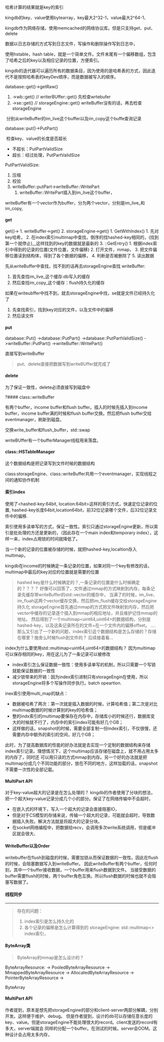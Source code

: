 哈希计算的结果就是key的索引



kingdb的key、value使用bytearray，key最大2^32-1，value最大2^64-1、


kingdb作为网络存储，使用memcached的网络协议库。但是只支持get、put、delete


数据以日志存储的方式写到日志文件，写操作和删除操作写到日志中，

使用hstable，hash table，就是一个简单文件。文件末尾有一个偏移数组，包含了哈希之后的key以及相应记录的位置，方便索引。


kingdb的迭代器可以遍历所有的数据条目，因为使用的是哈希表的方式，因此迭代不是按照哈希表的keyDev顺序，而是数据被写入的顺序。



database::get()->getRaw()

1. ->wb::get()   // writerBUffer::get()  先检查wrtebufer
2. ->se::get()   // storageEngine::get() writeBuffer没有的话，再去检查storageEngine



​	分别从writeBuffer的im_live这个buffer以及im_copy这个buffe查询记录





database::put()->PutPart()

​	检查key、value的长度是否超长

- 不超长：PutPartValidSize
- 超长：经过处理，PutPartValidSize



PutPartValidSize:

1. 压缩
2. 校验
3. writeBuffer::putPart->writeBuffer::WritePart
   1. writeBuffer::WritePart插入到im_live这个buffer，

writeBuffer有一个vector作为buffer，分为两个vector，分别是im_live_和im_copy,



#### get


get()->
    1. writeBuffer->get()
    2. storageEngine->get()
       1. GetWithIndex()
          1. 先对key哈希，
          2. 在index索引multimap中查找，倒序的找hashed-key相同的，(找到第一个就停止),,,这样找到的key的数据就是最新的
          3. ::GetEntry()
             1. 根据index索引中得到的记录的位置(文件位置，文件偏移)
             2. 打开文件，mmap，
             3. 把文件偏移位置读到结构体，得到了各个数据的偏移，
             4. 判断是否被删除了
             5. 读出数据






先从writeBuffer中查找，找不到的话再去storageEngine查找
writeBuffer:
1. 首先查找im_live_这个缓存:db写入的缓存
2. 然后查找im_copy_这个缓存：flush持久化的缓存

如果在writeubffer中找不到，就去storageEngine中找，se就是文件已经持久化了
1. 先查找索引，找到key对应的文件，以及文件中的偏移
2. 然后读文件

#### put

database::Put()
   ->database::PutPart()
      ->database::PutPartValidSize()
         ->writeBuffer::PutPart()
            ->writeBuffer::WritePart()
               


直接写到writeBuffer

> put、delete直接把数据写到writeBUffer就完成了

#### delete

为了保证一致性，delete必须直接写到磁盘中



?#### class::writeBuffer

有两个buffer，income buffer和flush buffer。插入的时候先插入到income buffer，income buffer满的时候和flush buffer交换。然后把flush buffer交给eventmanager，刷新到磁盘。



交换write_buffer和flush_buffer，std::swap



writeBUffer有一个bufferManager线程用来落盘。


#### class::HSTableManager

这个数据结构是把记录写到文件时候的数据结构




class:storageEngine、class::writeBuffer共用一个eventmanager，实现线程之间的通知协作机制



#### 索引index
使用了<hashed-key:64bit, location:64bit>这样的索引方式，快速定位记录的位置,
hashed-key长度64bit,location64bit，前32位记录哪个文件，后32位记录文件中的偏移.


索引使用多读单写的方式，保证一致性。索引只通过storageEngine更新，所以索引是批处理的方还是更新的，（因此存在一个main index和temporary index），这样一来，index占用锁的时间就降低了。

当一个新的记录的位置被存储的时候，就把hashed-key,localtion存入multimap，

kingdb在income的时候确定一条记录的位置，如果对同一个key有修改的话，multimap中最后的key对应的位置就是需要的位置



> hashed key是什么时候确定的？,一条记录的位置是什么时候确定的？？？？
> 好像可以回答了，文件通过mmap的方式映射到内存，每条记录先缓存带writeBuffer的std::vector的缓存中，
> 当满了的时候，im_live、im_fluah这两个vector缓存交换，然后把im_flush缓存交给storageEngine持久化
> storageEngine首先通过mmap的方式把文件映射到内存，然后把vector中缓存的记录逐个插入到mmap的相应地址，并且维护记住mmap的地址。
> 然后得到了一个multimap<uint64,uint64>的数据结构，分别是hashed-key，以及这条记录所在的文件+在一个文件内的偏移offset。
> ....
> 那么又引出了一个新的问题，index索引这个数据结构是怎么存储的？存储在哪里？施舍么时候flush到文件的？
> 后续接着看...

index为什么要使用std::multimap<uint64,uint64>的数据结构？
因为multimap可以保存相同的key，用在这儿为了一条记录可以被修改

- index索引怎么保证数据一致性：使用多读单写的机制，所以只需要一个写锁就能保证数据的一致性
- 减少锁带来的开销：因为index索引进制只有storageEngin在使用，所以storageEngine将多个写操作同步执行。batch opeartion.

inex索引使用multi_map的缺点：
- 数据被哈希了两次：第一次就是插入数据的时候，计算哈希值；第二次是对比multimap数据的时候计算别的key的哈希值；
- 整的indx索引的multimap要保存在内存中，存储库小的时候还行，数据库变大的时候就不行了，内存中的索引index可能有好几个GB；
- 这样做的话，snapshot的时候，需要全部复制一份index索引，不仅很慢，还需要内存中额外的索引的空间，好几个GB；

此时，为了提高数据库的性能的好办法就是去实现一个定制的数据结构来存储index索引记录。理想情况下，这个multimap应该存储在磁盘上，就不用占用太多的内存了，同时还
可以用只读的方式mmap到内存。另一个好的办法就是把multimap分成几个不同功能的部分，放在不同的地方，这样加载的话，snapshot不需要一次性的全部记载。



#### MultiPart API
对于key-value超大的记录是在怎么处理的？
kingdb的作者使用了分块的想法，把一个超大key-value记录分成几个小的部分。保证了在网络传输中不会超时，
- 在嵌入式的环境下，写入一个超大的记录会直接阻塞IO，
- 但是对于CS模型的存储来说，传输一个超大的记录，可能就会超时，导致数据插入失败。解决方法就是将超大的记录分块。
- 在socket网络编程中，把数据给recv，会调用多次write系统调用，但是缓冲区就会很大、


#### WriteBuffer以及Order

writebuffer在flush到磁盘的时候，需要加锁从而保证数据的一致性。因此在flush的时候，会阻塞数据写入到writeBuffer。
因此writeBuffer有两个buffer，任何时刻，其中一个buffer接收数据，一个buffer用来flush数据到文件。
当接受数据的buffer需要flush的时候，两个buffer角色互换。所以flush数据的时候也就不会阻塞写数据了。  


#### 线程同步


----------


> 存在的问题：
> 1. index索引是怎么持久化的
> 2. 各个记录的偏移是怎么计算得到的    storageEngine: std::mulitmap<> index索引，



#### ByteArray类
> ByteArray的mmap是怎么设计的？


ByteArrayResource:
   -> PooledByteArrayResource
   -> MmappedByteArrayResource
   -> AllocatedByteArrayResource
   -> PointerByteArrayResource
   -> 



ByteArray



#### MultiPart API 

作者提到，原本是想先把storageEngine的部分和client-server两部分解耦，分别开发。这样便于维护、debug。
但是作者提到，设计的db可以存储任意长度的key、value。但是storageEngine不能处理很大的record。client发送的record有多大，server端就会
同样的分配一个buffer。在测试的时候。server会OOM。这种设计会占用太多内存，


